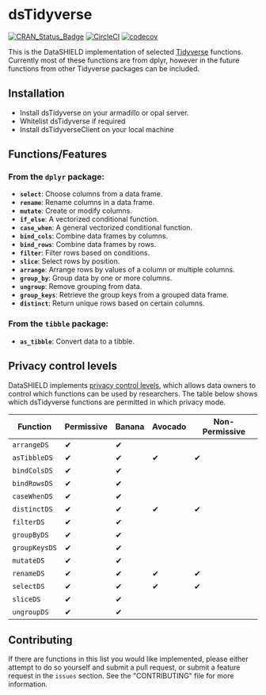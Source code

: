 # dsTidyverse
<!-- badges: start -->
[![CRAN_Status_Badge](https://www.r-pkg.org/badges/version/dsTidyverse)](https://CRAN.R-project.org/package=yourpackagename)
[![CircleCI](https://circleci.com/gh/molgenis/ds-tidyverse.svg?style=shield)](https://app.circleci.com/pipelines/github/molgenis/ds-tidyverse)
[![codecov](https://codecov.io/gh/molgenis/ds-tidyverse/branch/master/graph/badge.svg?token=ITPMERAWYI)](https://app.codecov.io/gh/molgenis/ds-tidyverse)
<!-- badges: end -->

This is the DataSHIELD implementation of selected [Tidyverse](https://www.tidyverse.org/) functions. 
Currently most of these functions are from dplyr, however in the future functions from other
Tidyverse packages can be included.

## Installation
- Install dsTidyverse on your armadillo or opal server.
- Whitelist dsTidyverse if required
- Install dsTidyverseClient on your local machine

## Functions/Features
### From the `dplyr` package:
- **`select`**: Choose columns from a data frame.
- **`rename`**: Rename columns in a data frame.
- **`mutate`**: Create or modify columns.
- **`if_else`**: A vectorized conditional function.
- **`case_when`**: A general vectorized conditional function.
- **`bind_cols`**: Combine data frames by columns.
- **`bind_rows`**: Combine data frames by rows.
- **`filter`**: Filter rows based on conditions.
- **`slice`**: Select rows by position.
- **`arrange`**: Arrange rows by values of a column or multiple columns.
- **`group_by`**: Group data by one or more columns.
- **`ungroup`**: Remove grouping from data.
- **`group_keys`**: Retrieve the group keys from a grouped data frame.
- **`distinct`**: Return unique rows based on certain columns.

### From the `tibble` package:
- **`as_tibble`**: Convert data to a tibble.

## Privacy control levels
DataSHIELD implements [privacy control levels](https://wiki.datashield.org/en/opmanag/privacy-control-level), which allows data owners to control which functions can be
used by researchers. The table below shows which dsTidyverse functions are permitted in which
privacy mode.

| **Function**       | **Permissive** | **Banana** | **Avocado** | **Non-Permissive** |
|------------------|-------------|---------|---------|---------------|
| `arrangeDS` | ✔ | ✔ |  |  |
| `asTibbleDS` | ✔ | ✔ | ✔  | ✔ |
| `bindColsDS` | ✔ | ✔ |  |  |
| `bindRowsDS` | ✔ | ✔ |  |  |
| `caseWhenDS` | ✔ | ✔ |  |  |
| `distinctDS` | ✔ | ✔ | ✔  | ✔ |
| `filterDS` | ✔ | ✔ |  |  |
| `groupByDS` | ✔ | ✔ |  |  |
| `groupKeysDS` | ✔ | ✔ |  |  |
| `mutateDS` | ✔ | ✔  |  |  |
| `renameDS` | ✔ | ✔ | ✔  | ✔ |
| `selectDS` | ✔ | ✔ | ✔  | ✔ |
| `sliceDS` | ✔ | ✔ |  |  |
| `ungroupDS` | ✔ | ✔ |  |  |


## Contributing
If there are functions in this list you would like implemented, please either attempt to do so 
yourself and submit a pull request, or submit a feature request in the `issues` section. See 
the "CONTRIBUTING" file for more information.
